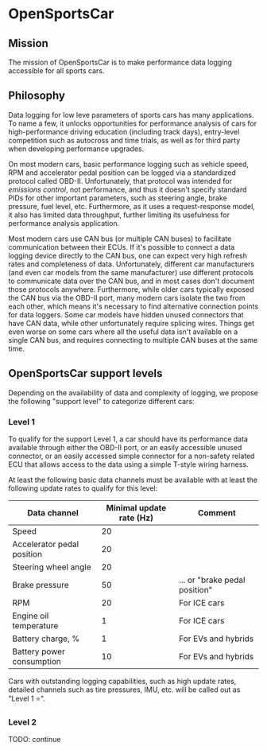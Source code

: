 # OpenSportsCar

## Mission
The mission of OpenSportsCar is to make performance data logging accessible for all sports cars.

## Philosophy

Data logging for low leve parameters of sports cars has many applications. To name a few, it unlocks
opportunities for performance analysis of cars for high-performance driving education (including
track days), entry-level competition such as autocross and time trials, as well as for third party
when developing performance upgrades.

On most modern cars, basic performance logging such as vehicle speed, RPM and accelerator pedal
position can be logged via a standardized protocol called OBD-II. Unfortunately, that protocol was
intended for _emissions control_, not performance, and thus it doesn't specify standard PIDs for
other important parameters, such as steering angle, brake pressure, fuel level, etc. Furthermore, as
it uses a request-response model, it also has limited data throughput, further limiting its
usefulness for performance analysis application.

Most modern cars use CAN bus (or multiple CAN buses) to facilitate communication between their ECUs.
If it's possible to connect a data logging device directly to the CAN bus, one can expect very high
refresh rates and completeness of data. Unfortunately, different car manufacturers (and even car
models from the same manufacturer) use different protocols to communicate data over the CAN bus, and
in most cases don't document those protocols anywhere. Furthermore, while older cars typically
exposed the CAN bus via the OBD-II port, many modern cars isolate the two from each other, which
means it's necessary to find alternative connection points for data loggers. Some car models have
hidden unused connectors that have CAN data, while other unfortunately require splicing wires.
Things get even worse on some cars where all the useful data isn't available on a single CAN bus,
and requires connecting to multiple CAN buses at the same time.

## OpenSportsCar support levels

Depending on the availability of data and complexity of logging, we propose the following "support
level" to categorize different cars:

### Level 1

To qualify for the support Level 1, a car should have its performance data available through either
the OBD-II port, or an easily accessible unused connector, or an easily accessed simple connector
for a non-safety related ECU that allows access to the data using a simple T-style wiring harness.

At least the following basic data channels must be available with at least the following update rates
to qualify for this level:

Data channel | Minimal update rate (Hz) | Comment
------------ | ------------------------ | -------
Speed                      | 20         |
Accelerator pedal position | 20         |
Steering wheel angle       | 20         |
Brake pressure             | 50         | ... or "brake pedal position"
RPM                        | 20         | For ICE cars
Engine oil temperature     | 1          | For ICE cars
Battery charge, %          | 1          | For EVs and hybrids
Battery power consumption  | 10         | For EVs and hybrids

Cars with outstanding logging capabilities, such as high update rates, detailed channels such as
tire pressures, IMU, etc. will be called out as "Level 1 ⭐".

### Level 2

TODO: continue
